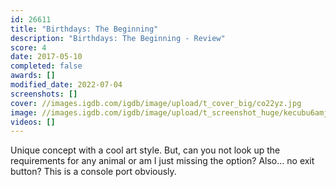 ```yaml
---
id: 26611
title: "Birthdays: The Beginning"
description: "Birthdays: The Beginning - Review"
score: 4
date: 2017-05-10
completed: false
awards: []
modified_date: 2022-07-04
screenshots: []
cover: //images.igdb.com/igdb/image/upload/t_cover_big/co22yz.jpg
image: //images.igdb.com/igdb/image/upload/t_screenshot_huge/kecubu6amjonwweujssq.jpg
videos: []
---
```

Unique concept with a cool art style. But, can you not look up the requirements for any animal or am I just missing the option? Also... no exit button? This is a console port obviously.